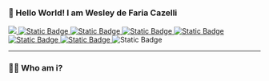 ### 👋 Hello World! I am Wesley de Faria Cazelli

<p>
    <a href="https://www.linkedin.com/in/wesley-de-faria-cazelli-8850b01b0/">
        <img src="https://img.shields.io/badge/Linkedln-Linkedln?style=for-the-badge&logo=linkedin&color=%230A66C2&link=https%3A%2F%2Fwww.linkedin.com%2Fin%2Fwesley-de-faria-cazelli-8850b01b0%2F" />
    </a>
    <a href="mailto:fariawesley4@gmail.com">
        <img alt="Static Badge" src="https://img.shields.io/badge/Gmail-grey?style=for-the-badge&logo=gmail&color=%23EA4335">
    </a>
    <a href="https://twitter.com/wesleycazelli">
        <img alt="Static Badge" src="https://img.shields.io/badge/X%2FTwitter-black?style=for-the-badge&logo=x&color=%23000000&link=https%3A%2F%2Ftwitter.com%2Fwesleycazelli">
    </a>
    <a href="https://www.instagram.com/wesleycazelli/">
        <img alt="Static Badge" src="https://img.shields.io/badge/Instagram-grey?style=for-the-badge&logo=instagram&color=%23E4405F&link=https%3A%2F%2Fwww.instagram.com%2Fwesleycazelli%2F">
    </a>
    <a href="https://www.youtube.com/channel/UCGmtSPIB4g5r3sBhPDvVVJQ">
        <img alt="Static Badge" src="https://img.shields.io/badge/Youtube-grey?style=for-the-badge&logo=youtube&color=%23FF0000&link=https%3A%2F%2Fwww.youtube.com%2Fchannel%2FUCGmtSPIB4g5r3sBhPDvVVJQ">
    </a>
    <a href="https://www.facebook.com/wesley.cazelli">
        <img alt="Static Badge" src="https://img.shields.io/badge/Facebook-grey?style=for-the-badge&logo=facebook&color=%230866FF&link=https%3A%2F%2Fwww.facebook.com%2Fwesley.cazelli">
    </a>
    <a href="https://discord.com/users/252616631837130753">
        <img alt="Static Badge" src="https://img.shields.io/badge/Discord-brightgreen?style=for-the-badge&logo=discord&logoColor=white&color=%235865F2&link=https%3A%2F%2Fdiscord.com%2Fusers%2F252616631837130753">
    </a>
        <img alt="Static Badge" src="https://img.shields.io/badge/TikTok-passing?style=for-the-badge&logo=tiktok&color=%23000000&link=https%3A%2F%2Fwww.tiktok.com%2F%40wesleycazelli%3Fis_from_webapp%3D1%26sender_device%3Dpc">
</p>  

---  

### :technologist: Who am i?


<!--
**elaimaz/elaimaz** is a ✨ _special_ ✨ repository because its `README.md` (this file) appears on your GitHub profile.

Here are some ideas to get you started:

- 🔭 I’m currently working on ...
- 🌱 I’m currently learning ...
- 👯 I’m looking to collaborate on ...
- 🤔 I’m looking for help with ...
- 💬 Ask me about ...
- 📫 How to reach me: ...
- 😄 Pronouns: ...
- ⚡ Fun fact: ...
-->
